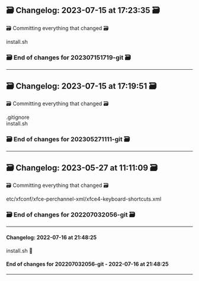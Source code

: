 ## 🗃️ Changelog: 2023-07-15 at 17:23:35 🗃️  

🗃️ Committing everything that changed 🗃️  
  
  
install.sh  


### 🗃️ End of changes for 202307151719-git 🗃️  

----  
## 🗃️ Changelog: 2023-07-15 at 17:19:51 🗃️  

🗃️ Committing everything that changed 🗃️  
  
  
.gitignore  
install.sh  


### 🗃️ End of changes for 202305271111-git 🗃️  

----  
## 🗃️ Changelog: 2023-05-27 at 11:11:09 🗃️  

🗃️ Committing everything that changed 🗃️  
  
  
etc/xfconf/xfce-perchannel-xml/xfce4-keyboard-shortcuts.xml  


### 🗃️ End of changes for 202207032056-git 🗃️  

----  
#### Changelog: 2022-07-16 at 21:48:25  
  
install.sh      🚀  
  
#### End of changes for 202207032056-git - 2022-07-16 at 21:48:25  
  
----  
  
